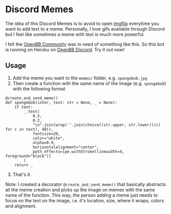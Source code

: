 # Discord Memes

The idea of this Discord Memes is to avoid to open [imgflip](https://imgflip.com) everytime you want to add text to a meme. Personally, I love gifs available through Discord but I feel like sometimes a meme with text is much more powerful.

I felt the [OpenBB Community](https://github.com/OpenBB-finance/OpenBBTerminal) was in need of something like this. So this bot is running on Heroku on [OpenBB Discord](https://discord.gg/kGcmve8Ekw). Try it out now!

## Usage

1. Add the meme you want to the `memes/` folder, e.g. `spongebob.jpg`
2. Then create a function with the same name of the image (e.g. `spongebob`) with the following format

```
@create_and_send_meme()
def spongebob(inter, text: str = None, _ = None):
    if text:
        _.text(
            0.5,
            0.2,
            "\n".join(wrap(''.join(choice((str.upper, str.lower))(c) for c in text), 40)),
            fontsize=20,
            color="white",
            alpha=0.9,
            horizontalalignment="center",
            path_effects=[pe.withStroke(linewidth=4, foreground="black")]
        )
    return _
```

3. That's it.

Note: I created a decorator `@create_and_send_meme()` that basically abstracts all the meme creation and picks up the image on memes with the same name of the function. This way, the person adding a meme just needs to focus on the text on the image, i.e. it's location, size, where it wraps, colors and alignment.
